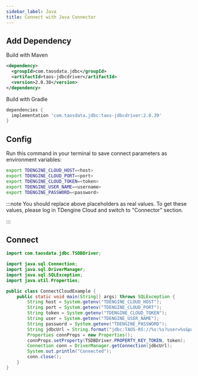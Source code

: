 ```yaml
---
sidebar_label: Java
title: Connect with Java Connector
---
```


## Add Dependency

Build with Maven

```xml
<dependency>
  <groupId>com.taosdata.jdbc</groupId>
  <artifactId>taos-jdbcdriver</artifactId>
  <version>2.0.38</version>
</dependency>
```

Build with Gradle

```groovy
dependencies {
  implementation 'com.taosdata.jdbc:taos-jdbcdriver:2.0.39'
}
```

## Config

Run this command in your terminal to save connect parameters as environment variables:

```bash
export TDENGINE_CLOUD_HOST=<host>
export TDENGINE_CLOUD_PORT=<port>
export TDENGINE_CLOUD_TOKEN=<token>
export TDENGINE_USER_NAME=<username>
export TDENGINE_PASSWORD=<password>
```

<!-- exclude -->
:::note
You should replace above placeholders as real values. To get these values, please log in TDengine Cloud and switch to "Connector" section.

:::
<!-- exclude-end -->

## Connect

```java
import com.taosdata.jdbc.TSDBDriver;

import java.sql.Connection;
import java.sql.DriverManager;
import java.sql.SQLException;
import java.util.Properties;

public class ConnectCloudExample {
    public static void main(String[] args) throws SQLException {
        String host = System.getenv("TDENGINE_CLOUD_HOST");
        String port = System.getenv("TDENGINE_CLOUD_PORT");
        String token = System.getenv("TDENGINE_CLOUD_TOKEN");
        String user = System.getenv("TDENGINE_USER_NAME");
        String password = System.getenv("TDENGINE_PASSWORD");
        String jdbcUrl = String.format("jdbc:TAOS-RS://%s:%s?user=%s&password=%s", host, port, user, password);
        Properties connProps = new Properties();
        connProps.setProperty(TSDBDriver.PROPERTY_KEY_TOKEN, token);
        Connection conn = DriverManager.getConnection(jdbcUrl);
        System.out.println("Connected");
        conn.close();
    }
}
```